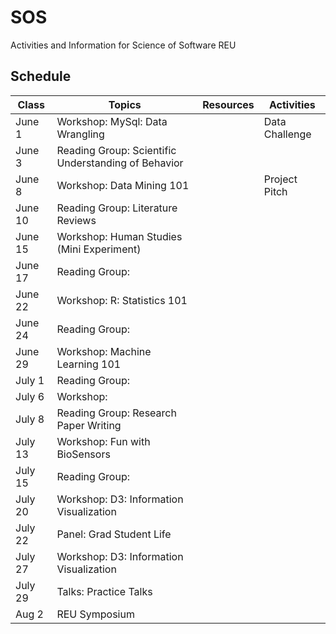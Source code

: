 # SOS
Activities and Information for Science of Software REU

## Schedule

| Class    | Topics                                              |  Resources | Activities          |
|----------|-----------------------------------------------------|------------| ------------------- |
| June 1   | Workshop: MySql: Data Wrangling                     | &nbsp;     | Data Challenge      |  
| June 3   | Reading Group: Scientific Understanding of Behavior | &nbsp;     |  &nbsp;             |
| June 8   | Workshop: Data Mining 101                           | &nbsp;     | Project Pitch       | 
| June 10  | Reading Group: Literature Reviews                   | &nbsp;     |  &nbsp;             |
| June 15  | Workshop: Human Studies (Mini Experiment)           | &nbsp;     |  &nbsp;             | 
| June 17  | Reading Group:                                      | &nbsp;     |  &nbsp;             |
| June 22  | Workshop: R: Statistics 101                         | &nbsp;     |  &nbsp;             | 
| June 24  | Reading Group:                                      | &nbsp;     |  &nbsp;             |
| June 29  | Workshop: Machine Learning 101                      | &nbsp;     |  &nbsp;             | 
| July 1   | Reading Group:                                      | &nbsp;     |  &nbsp;             |
| July 6   | Workshop:                                           | &nbsp;     |  &nbsp;             | 
| July 8   | Reading Group: Research Paper Writing               | &nbsp;     |  &nbsp;             |
| July 13  | Workshop: Fun with BioSensors                       | &nbsp;     |  &nbsp;             | 
| July 15  | Reading Group:                                      | &nbsp;     |  &nbsp;             |
| July 20  | Workshop: D3: Information Visualization             | &nbsp;     |  &nbsp;             |
| July 22  | Panel: Grad Student Life                            | &nbsp;     |  &nbsp;             |
| July 27  | Workshop: D3: Information Visualization             | &nbsp;     |  &nbsp;             |
| July 29  | Talks: Practice Talks                               | &nbsp;     |  &nbsp;             |
| Aug   2  | REU Symposium                                       | &nbsp;     |  &nbsp;             |
